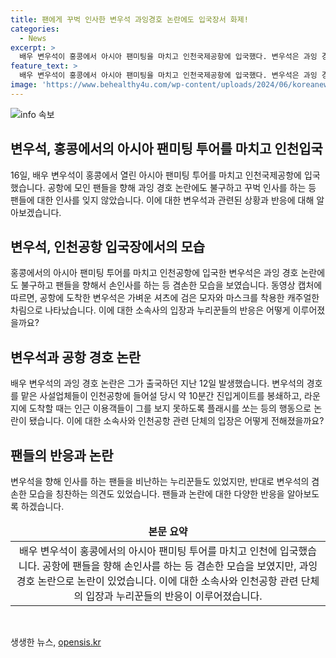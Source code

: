 ```yaml
---
title: 팬에게 꾸벅 인사한 변우석 과잉경호 논란에도 입국장서 화제!
categories:
  - News
excerpt: >
  배우 변우석이 홍콩에서 아시아 팬미팅을 마치고 인천국제공항에 입국했다. 변우석은 과잉 경호 논란에도 불구하고 팬들을 향해 친절한 인사를 잊지 않았다. 이에 소속사는 공항 이용객들에게 불편을 준 점에 대해 사과했고, 경호원들에 대한 조사를 진행 중이다. 이에 대한 누리꾼들의 반응은 엇갈리며 논란이 커지고 있다.
feature_text: >
  배우 변우석이 홍콩에서 아시아 팬미팅을 마치고 인천국제공항에 입국했다. 변우석은 과잉 경호 논란에도 불구하고 팬들을 향해 친절한 인사를 잊지 않았다. 이에 소속사는 공항 이용객들에게 불편을 준 점에 대해 사과했고, 경호원들에 대한 조사를 진행 중이다. 이에 대한 누리꾼들의 반응은 엇갈리며 논란이 커지고 있다.
image: 'https://www.behealthy4u.com/wp-content/uploads/2024/06/koreanews.jpg'
---
```


<p><img src="https://www.behealthy4u.com/wp-content/uploads/2024/06/koreanews.jpg" alt="info 속보" /></p>

<h2 data-ke-size="size26">변우석, 홍콩에서의 아시아 팬미팅 투어를 마치고 인천입국</h2>

<p data-ke-size="size16">16일, 배우 변우석이 홍콩에서 열린 아시아 팬미팅 투어를 마치고 인천국제공항에 입국했습니다. 공항에 모인 팬들을 향해 과잉 경호 논란에도 불구하고 꾸벅 인사를 하는 등 팬들에 대한 인사를 잊지 않았습니다. 이에 대한 변우석과 관련된 상황과 반응에 대해 알아보겠습니다.</p>

<h2 data-ke-size="size26">변우석, 인천공항 입국장에서의 모습</h2>

<p data-ke-size="size16">홍콩에서의 아시아 팬미팅 투어를 마치고 인천공항에 입국한 변우석은 과잉 경호 논란에도 불구하고 팬들을 향해서 손인사를 하는 등 겸손한 모습을 보였습니다. 동영상 캡처에 따르면, 공항에 도착한 변우석은 가벼운 셔츠에 검은 모자와 마스크를 착용한 캐주얼한 차림으로 나타났습니다. 이에 대한 소속사의 입장과 누리꾼들의 반응은 어떻게 이루어졌을까요?</p>

<h2 data-ke-size="size26">변우석과 공항 경호 논란</h2>

<p data-ke-size="size16">배우 변우석의 과잉 경호 논란은 그가 출국하던 지난 12일 발생했습니다. 변우석의 경호를 맡은 사설업체들이 인천공항에 들어설 당시 약 10분간 진입게이트를 봉쇄하고, 라운지에 도착할 때는 인근 이용객들이 그를 보지 못하도록 플래시를 쏘는 등의 행동으로 논란이 됐습니다. 이에 대한 소속사와 인천공항 관련 단체의 입장은 어떻게 전해졌을까요?</p>

<h2 data-ke-size="size26">팬들의 반응과 논란</h2>

<p data-ke-size="size16">변우석을 향해 인사를 하는 팬들을 비난하는 누리꾼들도 있었지만, 반대로 변우석의 겸손한 모습을 칭찬하는 의견도 있었습니다. 팬들과 논란에 대한 다양한 반응을 알아보도록 하겠습니다.</p>

<table>
    <thead>
        <tr>
            <td style="text-align: center; height: 17px;"><b>본문 요약</b></td>
        </tr>
    </thead>
    <tbody>
        <tr>
            <td style="text-align: center; height: 17px;">배우 변우석이 홍콩에서의 아시아 팬미팅 투어를 마치고 인천에 입국했습니다. 공항에 팬들을 향해 손인사를 하는 등 겸손한 모습을 보였지만, 과잉 경호 논란으로 논란이 있었습니다. 이에 대한 소속사와 인천공항 관련 단체의 입장과 누리꾼들의 반응이 이루어졌습니다.</td>
        </tr>
    </tbody>
</table>

<p data-ke-size="size16">&nbsp;</p>
생생한 뉴스, <a href="https://opensis.kr" rel="dofollow">opensis.kr</a>


